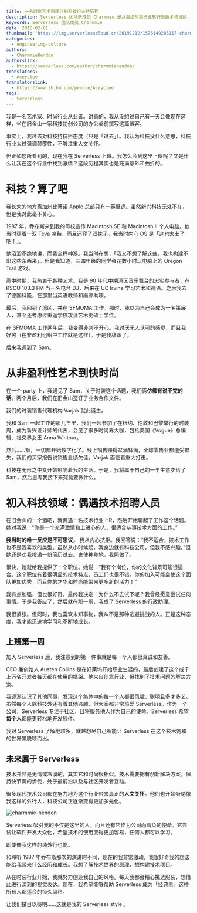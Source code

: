 ```yaml
---
title: 一名时尚艺术家转行到科技行业的历程
description: Serverless 团队新成员 Charmmie 是从高级时装行业转行到技术领域的，本文是她的故事，太酷了。
keywords: Serverless 团队成员,Charmmie
date: 2018-02-01
thumbnail: 'https://img.serverlesscloud.cn/20191212/1576149285117-charmmie-square.jpg'
categories:
  - engineering-culture
authors:
  - CharmmieHendon
authorslink:
  - https://serverless.com/author/charmmiehendon/
translators: 
  - Aceyclee
translatorslink: 
  - https://www.zhihu.com/people/Aceyclee
tags:
  - Serverless
---
```


我是一名艺术家、时尚行业从业者。讲真的，我从没想过自己有一天会像现在这样，坐在旧金山一家科技初创公司的办公桌前撰写这篇博客。

事实上，我过去对科技持抗拒态度（只是「过去」）。我认为科技没什么意思，科技行业太过强调颠覆性，不够注重人文关怀。

但正如您所看到的，现在我在 Serverless 上班。我怎么会到这里上班呢？又是什么让我在这个行业中找到激情？这段历程其实也是充满意外和曲折的。

# 科技？算了吧

我长大的地方离加州比蒂诺 Apple 总部只有一英里远。虽然新兴科技无处不在，但是我对此毫不关心。

1987 年，乔布斯来到我的母校宣传 Macintosh SE 和 Macintosh II 个人电脑。他当时穿着一双 Teva 凉鞋，而且还穿了双袜子。我当时内心 OS 是「这也太土了吧！」。

他滔滔不绝地讲，而我全程神游。我当时在想，「我又不想了解这些，我也构建不出这些东西来」。但是我知道，三四年级的同学会花数小时玩电脑上的 Oregon Trail 游戏。

高中时期，我热衷于各种艺术。我是 90 年代中期湾区音乐舞台的忠实参与者，在 KSCU 103.3 FM 当一名电台 DJ，后来在 UC Irvine 学习艺术和德语。之后我去了德国科隆，在那里当英语教师和画廊助理。

最后，我回到了湾区，并在 SFMOMA 工作。那时，我以为自己会成为一名策展人，甚至还考虑过重返学校攻读艺术史硕士学位。

在 SFMOMA 工作两年后，我变得非常不开心。我讨厌无人认可的感觉，而且我好穷（在非盈利组织中工作就是这样）。于是我辞职了。

后来我遇到了 Sam。

# 从非盈利性艺术到快时尚

在一个 party 上，我遇见了 Sam，关于时装这个话题，我们俩**仿佛有说不完的话**。两个月后，我们在旧金山签订了业务合作文件。

我们的时装销售代理机构 Varjak 就此诞生。

我和 Sam 一起工作的那几年里，我们一起参加了在纽约、伦敦和巴黎举行的时装周，成为新兴设计师的代表，会见了很多时尚界大咖，包括美国《Vogue》总编辑、社交界女王 Anna Wintour。

然后……额，一切都开始数字化了。线上销售赚得盆满钵满，全球零售业都遭受损失，我们的买家报告说销售业绩欠佳。Varjak 面临着重大打击。

科技在无形之中又开始影响着我的生活。于是，我将属于自己的一半生意卖给了 Sam，然后思考我接下来究竟要做什么。

# 初入科技领域：偶遇技术招聘人员

在旧金山的一个酒吧，我偶遇一名技术行业 HR，然后开始聊起了工作这个话题。她对我说：“你是一个充满激情和上进心的人，很适合从事技术方面的工作。”

**我当时的唯一反应是不可思议，** 我从内心抗拒。我回答说：“我不适合，技术工作也不是我喜欢的类型。虽然从小时候起，我身边就有科技公司，但我不感兴趣。”但她还是劝我投递一份简历过去。鬼使神差地，我照做了。

很快，她就给我提供了一个职位。她说：“我有个岗位，你的文化背景可能很适合。这个职位有着很明显的技术特点，员工们也很不错。你的加入可能会使这个团队更加优秀，而且你的才华和时尚能带来更多新的活力！”

我有点勉强，但也很好奇。最终我决定：为什么不去试下呢？我曾经愿意尝试任何事情。于是我答应了，然后就在那一周，我成了 Serverless 的行政助理。

我很紧张。但同时，我也喜欢未知事物，我从不是那种逃避挑战的人。正是这种态度，我才能迅速地学习和不断地成长。

## 上班第一周

加入 Serverless 后，我注意到的第一件事就是每一个人都很真诚和友善。

CEO 兼创始人 Austen Collins 是在好莱坞开始职业生涯的，最后创建了这个成千上万名开发者每天都在使用的框架。他来自创意行业，但找到了技术问题的解决方案。

我逐渐认识了其他同事，发现这个集体中的每一个人都很风趣、聪明且多才多艺。虽然每个人除科技外还有着其他兴趣，但大家都非常热爱 Serverless。作为一个公司，Serverless 专注于社区，且将服务他人作为自己的使命。Serverless 希望**每个人**都能更轻松地开发软件。

我对 Serverless 了解地越多，就越想尽自己所能让 Serverless 在这个技术饱和的世界里脱颖而出。

## 未来属于 Serverless 

技术并非是无情或冷漠的，其实它和时尚很相似。技术需要拥有创新解决方案，保持快节奏的步伐，处于最前沿以及与社区开发者互动。

很多现代技术公司都在努力地为这个行业带来真正的**人文关怀**。他们也开始吸纳像我这样的外行人，科技公司正逐渐变得更加多元化。

![charmmie-hendon](https://img.serverlesscloud.cn/20191212/1576149309428-charmmie-hendon.jpg)

Serverless 吸引我的不仅是这里的人，而且还有它作为公司而肩负的使命。它尝试让软件开发大众化，希望技术的使用变得更加容易，任何人都可以学习。

即使像我这样的纯外行也能。

和聆听 1987 年乔布斯那次的演讲时不同，现在的我非常激动，我很好奇我的想法能给我带来什么经历和成长。我想了解技术世界的原理，想构建技术项目。

从在时装行业开始，我就努力创造我自己的风格。每天我都会精心挑选服装，想借此进行深刻的视觉表达。现在，我希望能够帮助 Serverless 成为「经典黑」这种所有人都适合的恒久风格。

让我们拭目以待吧……这就是我的 Serverless style 。
